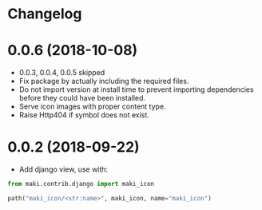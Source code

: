 # Changelog

# 0.0.6 (2018-10-08)

 - 0.0.3, 0.0.4, 0.0.5 skipped
 - Fix package by actually including the required files.
 - Do not import version at install time to prevent importing dependencies before they could have been installed.
 - Serve icon images with proper content type.
 - Raise Http404 if symbol does not exist.


# 0.0.2 (2018-09-22)

  - Add django view, use with:

```python
from maki.contrib.django import maki_icon

path("maki_icon/<str:name>", maki_icon, name="maki_icon")
```
